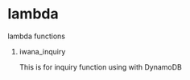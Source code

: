 # lambda
lambda functions

1. iwana_inquiry

   This is for inquiry function
   using with DynamoDB
